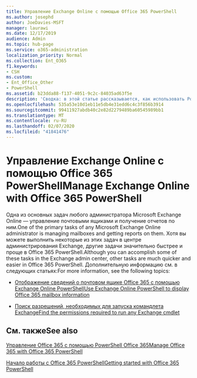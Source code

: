 ```yaml
---
title: Управление Exchange Online с помощью Office 365 PowerShell
ms.author: josephd
author: JoeDavies-MSFT
manager: laurawi
ms.date: 12/17/2019
audience: Admin
ms.topic: hub-page
ms.service: o365-administration
localization_priority: Normal
ms.collection: Ent_O365
f1.keywords:
- CSH
ms.custom:
- Ent_Office_Other
- PowerShell
ms.assetid: b23dda88-f137-4051-9c2c-84035ad63f5e
description: 'Сводка: в этой статье рассказывается, как использовать PowerShell в Office 365 для управления Microsoft Exchange Online, в том числе для отображения конфигураций почтовых ящиков и работы с расширенными функциями отчетности.'
ms.openlocfilehash: 535a53e10d1eb11e5db4e31edd6c4c3f856b3914
ms.sourcegitcommit: 99411927abdb40c2e82d2279489ba60545989bb1
ms.translationtype: MT
ms.contentlocale: ru-RU
ms.lasthandoff: 02/07/2020
ms.locfileid: "41841476"
---
```

# <a name="manage-exchange-online-with-office-365-powershell"></a><span data-ttu-id="f5ca9-103">Управление Exchange Online с помощью Office 365 PowerShell</span><span class="sxs-lookup"><span data-stu-id="f5ca9-103">Manage Exchange Online with Office 365 PowerShell</span></span>

<span data-ttu-id="f5ca9-104">Одна из основных задач любого администратора Microsoft Exchange Online — управление почтовыми ящиками и получение отчетов по ним.</span><span class="sxs-lookup"><span data-stu-id="f5ca9-104">One of the primary tasks of any Microsoft Exchange Online administrator is managing mailboxes and getting reports on them.</span></span> <span data-ttu-id="f5ca9-105">Хотя вы можете выполнить некоторые из этих задач в центре администрирования Exchange, другие задачи значительно быстрее и проще в Office 365 PowerShell.</span><span class="sxs-lookup"><span data-stu-id="f5ca9-105">Although you can accomplish some of these tasks in the Exchange admin center, other tasks are much quicker and easier in Office 365 PowerShell.</span></span> <span data-ttu-id="f5ca9-106">Дополнительную информацию см. в следующих статьях:</span><span class="sxs-lookup"><span data-stu-id="f5ca9-106">For more information, see the following topics:</span></span>
  
- [<span data-ttu-id="f5ca9-107">Отображение сведений о почтовом ящике Office 365 с помощью Exchange Online PowerShell</span><span class="sxs-lookup"><span data-stu-id="f5ca9-107">Use Exchange Online PowerShell to display Office 365 mailbox information</span></span>](https://docs.microsoft.com/exchange/recipients-in-exchange-online/manage-user-mailboxes/use-powershell-to-display-mailbox-information)
    
- [<span data-ttu-id="f5ca9-108">Поиск разрешений, необходимых для запуска командлета Exchange</span><span class="sxs-lookup"><span data-stu-id="f5ca9-108">Find the permissions required to run any Exchange cmdlet</span></span>](https://docs.microsoft.com/powershell/exchange/exchange-server/find-exchange-cmdlet-permissions)
    
## <a name="see-also"></a><span data-ttu-id="f5ca9-109">См. также</span><span class="sxs-lookup"><span data-stu-id="f5ca9-109">See also</span></span>

[<span data-ttu-id="f5ca9-110">Управление Office 365 с помощью PowerShell Office 365</span><span class="sxs-lookup"><span data-stu-id="f5ca9-110">Manage Office 365 with Office 365 PowerShell</span></span>](manage-office-365-with-office-365-powershell.md)
  
[<span data-ttu-id="f5ca9-111">Начало работы с Office 365 PowerShell</span><span class="sxs-lookup"><span data-stu-id="f5ca9-111">Getting started with Office 365 PowerShell</span></span>](getting-started-with-office-365-powershell.md)

